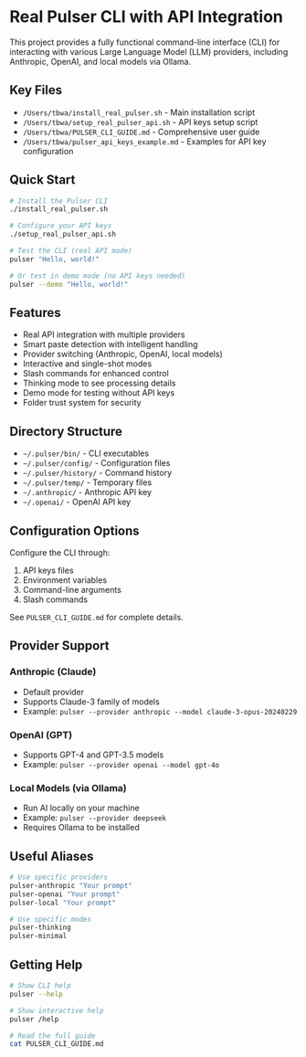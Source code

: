# Real Pulser CLI with API Integration

This project provides a fully functional command-line interface (CLI) for interacting with various Large Language Model (LLM) providers, including Anthropic, OpenAI, and local models via Ollama.

## Key Files

- `/Users/tbwa/install_real_pulser.sh` - Main installation script
- `/Users/tbwa/setup_real_pulser_api.sh` - API keys setup script
- `/Users/tbwa/PULSER_CLI_GUIDE.md` - Comprehensive user guide
- `/Users/tbwa/pulser_api_keys_example.md` - Examples for API key configuration

## Quick Start

```bash
# Install the Pulser CLI
./install_real_pulser.sh

# Configure your API keys
./setup_real_pulser_api.sh

# Test the CLI (real API mode)
pulser "Hello, world!"

# Or test in demo mode (no API keys needed)
pulser --demo "Hello, world!"
```

## Features

- Real API integration with multiple providers
- Smart paste detection with intelligent handling
- Provider switching (Anthropic, OpenAI, local models)
- Interactive and single-shot modes
- Slash commands for enhanced control
- Thinking mode to see processing details
- Demo mode for testing without API keys
- Folder trust system for security

## Directory Structure

- `~/.pulser/bin/` - CLI executables
- `~/.pulser/config/` - Configuration files
- `~/.pulser/history/` - Command history
- `~/.pulser/temp/` - Temporary files
- `~/.anthropic/` - Anthropic API key
- `~/.openai/` - OpenAI API key

## Configuration Options

Configure the CLI through:

1. API keys files
2. Environment variables
3. Command-line arguments
4. Slash commands

See `PULSER_CLI_GUIDE.md` for complete details.

## Provider Support

### Anthropic (Claude)

- Default provider
- Supports Claude-3 family of models
- Example: `pulser --provider anthropic --model claude-3-opus-20240229`

### OpenAI (GPT)

- Supports GPT-4 and GPT-3.5 models
- Example: `pulser --provider openai --model gpt-4o`

### Local Models (via Ollama)

- Run AI locally on your machine
- Example: `pulser --provider deepseek`
- Requires Ollama to be installed

## Useful Aliases

```bash
# Use specific providers
pulser-anthropic "Your prompt"
pulser-openai "Your prompt"
pulser-local "Your prompt"

# Use specific modes
pulser-thinking
pulser-minimal
```

## Getting Help

```bash
# Show CLI help
pulser --help

# Show interactive help
pulser /help

# Read the full guide
cat PULSER_CLI_GUIDE.md
```